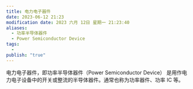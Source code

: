 ```yaml
---
title: 电力电子器件
date: 2023-06-12 21:23
modification date: 2023 六月 12日 星期一 21:23:40
aliases:
  - 功率半导体器件
  - Power Semiconductor Device
tags:
  - 
publish: "true"
---
```


电力电子器件，即功率半导体器件（Power Semiconductor Device） 是用作电力电子设备中的开关或整流的半导体器件。通常也称为功率器件、功率 IC 等。

